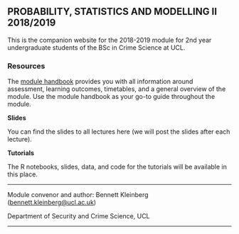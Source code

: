 ## PROBABILITY, STATISTICS AND MODELLING II 2018/2019

This is the companion website for the 2018-2019 module for 2nd year undergraduate students of the BSc in Crime Science at UCL.


### Resources


The [module handbook]() provides you with all information around assessment, learning outcomes, timetables, and a general overview of the module. Use the module handbook as your go-to guide throughout the module.

**Slides**

You can find the slides to all lectures here (we will post the slides after each lecture).


**Tutorials**

The R notebooks, slides, data, and code for the tutorials will be available in this place.


---

Module convenor and author: Bennett Kleinberg (bennett.kleinberg@ucl.ac.uk)

Department of Security and Crime Science, UCL

---

